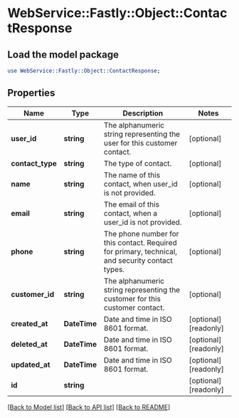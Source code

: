 # WebService::Fastly::Object::ContactResponse

## Load the model package
```perl
use WebService::Fastly::Object::ContactResponse;
```

## Properties
Name | Type | Description | Notes
------------ | ------------- | ------------- | -------------
**user_id** | **string** | The alphanumeric string representing the user for this customer contact. | [optional] 
**contact_type** | **string** | The type of contact. | [optional] 
**name** | **string** | The name of this contact, when user_id is not provided. | [optional] 
**email** | **string** | The email of this contact, when a user_id is not provided. | [optional] 
**phone** | **string** | The phone number for this contact. Required for primary, technical, and security contact types. | [optional] 
**customer_id** | **string** | The alphanumeric string representing the customer for this customer contact. | [optional] 
**created_at** | **DateTime** | Date and time in ISO 8601 format. | [optional] [readonly] 
**deleted_at** | **DateTime** | Date and time in ISO 8601 format. | [optional] [readonly] 
**updated_at** | **DateTime** | Date and time in ISO 8601 format. | [optional] [readonly] 
**id** | **string** |  | [optional] [readonly] 

[[Back to Model list]](../README.md#documentation-for-models) [[Back to API list]](../README.md#documentation-for-api-endpoints) [[Back to README]](../README.md)


